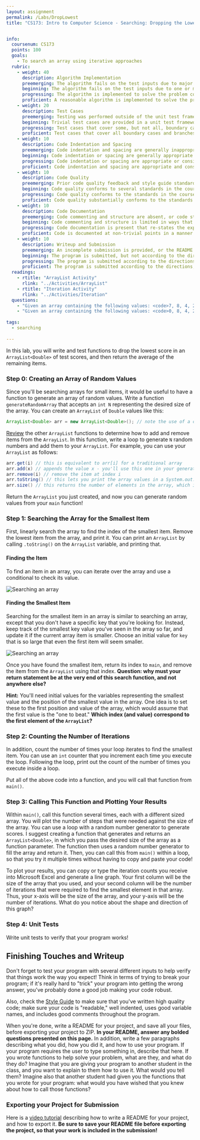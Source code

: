 ```yaml
---
layout: assignment
permalink: /Labs/DropLowest
title: "CS173: Intro to Computer Science - Searching: Dropping the Lowest Score"


info:
  coursenum: CS173
  points: 100
  goals:
    - To search an array using iterative approaches
  rubric:
    - weight: 40
      description: Algorithm Implementation
      preemerging: The algorithm fails on the test inputs due to major issues, or the program fails to compile and/or run
      beginning: The algorithm fails on the test inputs due to one or more minor issues
      progressing: The algorithm is implemented to solve the problem correctly according to given test inputs, but would fail if executed in a general case due to a minor issue or omission in the algorithm design or implementation
      proficient: A reasonable algorithm is implemented to solve the problem which correctly solves the problem according to the given test inputs, and would be reasonably expected to solve the problem in the general case
    - weight: 20
      description: Test Cases
      preemerging: Testing was performed outside of the unit test framework, or not performed at all
      beginning: Trivial test cases are provided in a unit test framework
      progressing: Test cases that cover some, but not all, boundary cases and branches of the program are provided
      proficient: Test cases that cover all boundary cases and branches of the program are provided      
    - weight: 10
      description: Code Indentation and Spacing
      preemerging: Code indentation and spacing are generally inappropriate or inconsistent
      beginning: Code indentation or spacing are generally appropriate but inconsistent in a few isolated instances
      progressing: Code indentation or spacing are appropriate or consistent, with minor adjustments needed
      proficient: Code indentation and spacing are appropriate and consistent
    - weight: 10
      description: Code Quality
      preemerging: Prior code quality feedback and style guide standards are not reflected in the submitted code to a great extent
      beginning: Code quality conforms to several standards in the course Style Guide, and progress is demonstrated in improving code quality from prior feedback
      progressing: Code quality conforms to the standards in the course Style Guide to a great extent, with a few identified areas of improvement
      proficient: Code quality substantially conforms to the standards in the course Style Guide
    - weight: 10
      description: Code Documentation
      preemerging: Code commenting and structure are absent, or code structure departs significantly from best practice
      beginning: Code commenting and structure is limited in ways that reduce the readability of the program; specifically, javadoc style comments are present for some functions
      progressing: Code documentation is present that re-states the explicit code definitions
      proficient: Code is documented at non-trivial points in a manner that enhances the readability of the program; specifically, javadoc style comments are present for all functions
    - weight: 10
      description: Writeup and Submission
      preemerging: An incomplete submission is provided, or the README file submitted is blank
      beginning: The program is submitted, but not according to the directions in one or more ways (for example, because it is lacking a readme writeup or missing answers to written questions)
      progressing: The program is submitted according to the directions with a minor omission or correction needed, including a readme writeup describing the solution and answering nearly all questions posed in the instructions
      proficient: The program is submitted according to the directions, including a readme writeup describing the solution and answering all questions posed in the instructions
  readings:
    - rtitle: "ArrayList Activity"
      rlink: "../Activities/ArrayList"  
    - rtitle: "Iteration Activity"
      rlink: "../Activities/Iteration" 
  questions:
    - "Given an array containing the following values: <code>7, 8, 4, 2, 6, 5</code>, which index contains the smallest value?  What questions or comparisons did you have to ask to locate it?  What values did you have to keep track of?"
    - "Given an array containing the following values: <code>0, 8, 4, 2, 6, 5</code>, which index contains the smallest value?  What questions or comparisons did you have to ask to locate it?  What values did you have to keep track of?"
      
tags:
  - searching
  
---
```


In this lab, you will write and test functions to drop the lowest score in an `ArrayList<Double>` of test scores, and then return the average of the remaining items.

### Step 0: Creating an Array of Random Values
Since you'll be searching arrays for small items, it would be useful to have a function to generate an array of random values.  Write a function `generateRandomArray` that accepts an `int N` representing the desired size of the array.  You can create an `ArrayList` of `Double` values like this:

```java
ArrayList<Double> arr = new ArrayList<Double>(); // note the use of a capital D in the word Double
```

[Review](https://docs.oracle.com/javase/8/docs/api/java/util/ArrayList.html) the other `ArrayList` functions to determine how to add and remove items from the `ArrayList`.  In this function, write a loop to generate `N` random numbers and add them to your `ArrayList`.  For example, you can use your `ArrayList` as follows:

```java
arr.get(i) // this is equivalent to arr[i] for a traditional array
arr.add(x) // appends the value x - you'll use this one in your generateRandomArray function!
arr.remove(i) // remove the item at index i
arr.toString() // this lets you print the array values in a System.out.println statement!
arr.size() // this returns the number of elements in the array, which is equivalent to arr.length for a traditional array
```

Return the `ArrayList` you just created, and now you can generate random values from your `main` function!

### Step 1: Searching the Array for the Smallest Item
First, linearly search the array to find the index of the smallest item.  Remove the lowest item from the array, and print it.  You can print an `ArrayList` by calling `.toString()` on the `ArrayList` variable, and printing that.  

#### Finding the Item 
To find an item in an array, you can iterate over the array and use a conditional to check its value.

![Searching an array](../files/manim/output/ArraySearch.gif)

#### Finding the Smallest Item
Searching for the smallest item in an array is similar to searching an array, except that you don't have a specific key that you're looking for.  Instead, keep track of the smallest key value you've seen in the array so far, and update it if the current array item is smaller.  Choose an initial value for `key` that is so large that even the first item will seem smaller.

![Searching an array](../files/manim/output/ArraySearchLowest.gif)

Once you have found the smallest item, return its index to `main`, and remove the item from the `ArrayList` using that index.  **Question: why must your return statement be at the very end of this search function, and not anywhere else?**

**Hint:** You'll need initial values for the variables representing the smallest value and the position of the smallest value in the array.  One idea is to set these to the first position and value of the array, which would assume that the first value is the "one to beat."  **Which index (and value) correspond to the first element of the `ArrayList`?**

### Step 2: Counting the Number of Iterations
In addition, count the number of times your loop iterates to find the smallest item.  You can use an `int` counter that you increment each time you execute the loop.  Following the loop, print out the count of the number of times you execute inside a loop.

Put all of the above code into a function, and you will call that function from `main()`. 

### Step 3: Calling This Function and Plotting Your Results
Within `main()`, call this function several times, each with a different sized array.  You will plot the number of steps that were needed against the size of the array.  You can use a loop with a random number generator to generate scores.  I suggest creating a function that generates and returns an `ArrayList<Double>`, in which you pass the desired size of the array as a function parameter.  The function then uses a random number generator to fill the array and return it.  Then, you can call this from `main()` within a loop, so that you try it multiple times without having to copy and paste your code!

To plot your results, you can copy or type the iteration counts you receive into Microsoft Excel and generate a line graph.  Your first column will be the size of the array that you used, and your second column will be the number of iterations that were required to find the smallest element in that array.  Thus, your x-axis will be the size of the array, and your y-axis will be the number of iterations.  What do you notice about the shape and direction of this graph?

### Step 4: Unit Tests
Write unit tests to verify that your program works!

## Finishing Touches and Writeup 

Don't forget to test your program with several different inputs to help verify that things work the way you expect!  Think in terms of trying to break your program; if it's really hard to "trick" your program into getting the wrong answer, you've probably done a good job making your code robust.  

Also, check the [Style Guide](../Style-Guide) to make sure that you've written high quality code; make sure your code is "readable," well indented, uses good variable names, and includes good comments throughout the program.

When you're done, write a README for your project, and save all your files, before exporting your project to ZIP.  **In your README, answer any bolded questions presented on this page.**  In addition, write a few paragraphs describing what you did, how you did it, and how to use your program.  If your program requires the user to type something in, describe that here.  If you wrote functions to help solve your problem, what are they, and what do they do?  Imagine that you are giving your program to another student in the class, and you want to explain to them how to use it.  What would you tell them?  Imagine also that another student had given you the functions that you wrote for your program: what would you have wished that you knew about how to call those functions?

### Exporting your Project for Submission

Here is a [video tutorial](../Modules/IDE/Module2) describing how to write a README for your project, and how to export it.  **Be sure to save your README file before exporting the project, so that your work is included in the submission!**